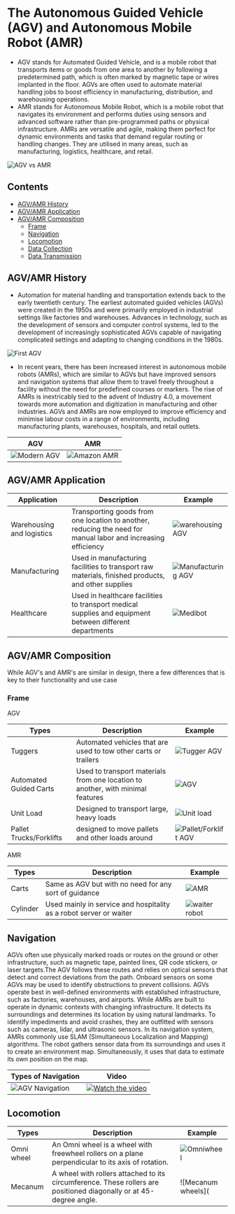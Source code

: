 # The Autonomous Guided Vehicle (AGV) and Autonomous Mobile Robot (AMR)

- AGV stands for Automated Guided Vehicle, and is a mobile robot that transports items or goods from one area to another by following a predetermined path, which is often marked by magnetic tape or wires implanted in the floor. AGVs are often used to automate material handling jobs to boost efficiency in manufacturing, distribution, and warehousing operations.
- AMR stands for Autonomous Mobile Robot, which is a mobile robot that navigates its environment and performs duties using sensors and advanced software rather than pre-programmed paths or physical infrastructure. AMRs are versatile and agile, making them perfect for dynamic environments and tasks that demand regular routing or handling changes. They are utilised in many areas, such as manufacturing, logistics, healthcare, and retail.

![AGV vs AMR](https://aethon.com/wp-content/uploads/2015/04/AMRvs.AGV_.jpg)

## Contents

- [AGV/AMR History](#AGV/AMR-History)
- [AGV/AMR Application](#AGV/AMR-Applications)
- [AGV/AMR Composition](#AGV/AMR-Composition)
  - [Frame](#Frame)
  - [Navigation](#Navigation)
  - [Locomotion](#Locomotion)
  - [Data Collection](#[Data-Collection)
  - [Data Transmission](#Data-Transmission)

## AGV/AMR History

- Automation for material handling and transportation extends back to the early twentieth century. The earliest automated guided vehicles (AGVs) were created in the 1950s and were primarily employed in industrial settings like factories and warehouses. Advances in technology, such as the development of sensors and computer control systems, led to the development of increasingly sophisticated AGVs capable of navigating complicated settings and adapting to changing conditions in the 1980s.

![First AGV](https://www.forkliftaction.com/upload/gallery/3707.jpg?s=1)

- In recent years, there has been increased interest in autonomous mobile robots (AMRs), which are similar to AGVs but have improved sensors and navigation systems that allow them to travel freely throughout a facility without the need for predefined courses or markers. The rise of AMRs is inextricably tied to the advent of Industry 4.0, a movement towards more automation and digitization in manufacturing and other industries. AGVs and AMRs are now employed to improve efficiency and minimise labour costs in a range of environments, including manufacturing plants, warehouses, hospitals, and retail outlets.

|AGV|AMR|
|---|---|
| ![Modern AGV](https://thumbs.dreamstime.com/b/automated-guided-vehicles-agv-forklift-lifting-carton-modern-warehouse-253424837.jpg) | ![Amazon AMR](https://s.yimg.com/uu/api/res/1.2/Lvtw_mfKscRcPEwX3qKGhw--~B/Zmk9ZmlsbDtoPTU1MTt3PTg3NTthcHBpZD15dGFjaHlvbg--/https://media-mbst-pub-ue1.s3.amazonaws.com/creatr-uploaded-images/2022-06/49559fb0-f226-11ec-95ff-01cdb7299c23.cf.jpg) |

## AGV/AMR Application

|Application|Description|Example|
|---|---|---|
|Warehousing and logistics|  Transporting goods from one location to another, reducing the need for manual labor and increasing efficiency | ![warehousing AGV](https://www.bevindustry.com/ext/resources/issues/2021/08-August/Dist_AGVs_Yale-robotic-reach-truck1170x878.jpg?1627558764) |
|Manufacturing|Used in manufacturing facilities to transport raw materials, finished products, and other supplies | ![Manufacturing AGV](https://www.sme.org/globalassets/sme.org/technologies/articles/2018/06---june/dakkota-201802-222-768x432.jpg) |
|Healthcare| Used in healthcare facilities to transport medical supplies and equipment between different departments | ![Medibot](https://m.economictimes.com/thumb/msid-75123099,width-1200,height-900,resizemode-4,imgsize-796189/engineering-professors-pose-with-the-version-two-prototype-of-the-iium-medibot-medical-robot-at-the-international-islamic-university-malaysia-in-gombak-on-the-outskirts-of-kuala-lumpur-.jpg) |

## AGV/AMR Composition

While AGV's and AMR's are similar in design, there a few differences that is key to their functionality and use case

### Frame

AGV

| Types | Description	| Example |
|--|--|--|
| Tuggers | Automated vehicles that are used to tow other carts or trailers | ![Tugger AGV](https://external-content.duckduckgo.com/iu/?u=https%3A%2F%2Fi.ytimg.com%2Fvi%2FbNxsYJ_zxOs%2Fmaxresdefault.jpg&f=1&nofb=1&ipt=359f2c6d292d749d881449b103ce9a7f4b872aec52cf93d15d2333382de7500b&ipo=images) |
| Automated Guided Carts | Used to transport materials from one location to another, with minimal features | ![AGV](https://external-content.duckduckgo.com/iu/?u=https%3A%2F%2Ftse1.mm.bing.net%2Fth%3Fid%3DOIP.ui-akMaPHlZZJI4qPbSpOQHaFi%26pid%3DApi&f=1&ipt=fa50df63ccfd0d7d880572ea5a3575cf23e45306a06e8dcda7f5c2935783bf75&ipo=images) |
| Unit Load | Designed to transport large, heavy loads | ![Unit load](https://external-content.duckduckgo.com/iu/?u=https%3A%2F%2Fwww.agvnetwork.com%2Fimages%2Ftypes-agv%2Funit-load%2Funit_load_agv_with_lifting_table.jpg&f=1&nofb=1&ipt=0f52d26d3035a5839847d6757d1fe363916376a938e83f9dab9041358b585609&ipo=images) |
| Pallet Trucks/Forklifts | designed to move pallets and other loads around | ![Pallet/Forklift AGV](https://external-content.duckduckgo.com/iu/?u=http%3A%2F%2Fwizurai-indonesia.com%2Fwp-content%2Fuploads%2F2021%2F02%2Ftruck-pallet-AGV.png&f=1&nofb=1&ipt=62d30a20632a8ed680535e5761c5e081816677492b9b41230e42755b152a59d6&ipo=images) |

AMR

| Types | Description	| Example |
|--|--|--|
| Carts | Same as AGV but with no need for any sort of guidance | ![AMR](https://external-content.duckduckgo.com/iu/?u=https%3A%2F%2Fvalutrack.com%2Fwp-content%2Fuploads%2F2023%2F04%2FZebra-Fetch-Robotics-Portfolio.jpg&f=1&nofb=1&ipt=c6db3c5259e03b8a6b95fd065fee23800062b17f9f2010e82bb3f531c0cb7050&ipo=images) |
| Cylinder | Used mainly in service and hospitality as a robot server or waiter | ![waiter robot](https://external-content.duckduckgo.com/iu/?u=https%3A%2F%2Fdeliveryrobot.com.au%2Fwp-content%2Fuploads%2F2021%2F07%2Fp22.jpg&f=1&nofb=1&ipt=6f66742f212e1d8ed85c0ede69ebe5915847297f31d24d947f2e969d9ff7b2f1&ipo=images) |

## Navigation

AGVs often use physically marked roads or routes on the ground or other infrastructure, such as magnetic tape, painted lines, QR code stickers, or laser targets.The AGV follows these routes and relies on optical sensors that detect and correct deviations from the path. Onboard sensors on some AGVs may be used to identify obstructions to prevent collisions. AGVs operate best in well-defined environments with established infrastructure, such as factories, warehouses, and airports. While AMRs are built to operate in dynamic contexts with changing infrastructure. It detects its surroundings and determines its location by using natural landmarks. To identify impediments and avoid crashes, they are outfitted with sensors such as cameras, lidar, and ultrasonic sensors. In its navigation system, AMRs commonly use SLAM (Simultaneous Localization and Mapping) algorithms. The robot gathers sensor data from its surroundings and uses it to create an environment map. Simultaneously, it uses that data to estimate its own position on the map.

| Types of Navigation | Video |
|--|--|
| ![AGV Navigation](https://www.agvnetwork.com/images/technology/navigation-systems/AGV_and_AMR_Navigation_Technology.jpg) | [![Watch the video](https://www.youtube.com/embed/JIYOndxW9hc?wmode=transparent)](https://youtu.be/JIYOndxW9hc) |

## Locomotion

| Types | Description	| Example |
|--|--|--|
| Omni wheel | An Omni wheel is a wheel with freewheel rollers on a plane perpendicular to its axis of rotation. | ![Omniwheel](https://upload.wikimedia.org/wikipedia/commons/e/e3/Triple_Rotacaster_commercial_industrial_omni_wheel.jpg) |
| Mecanum | A wheel with rollers attached to its circumference. These rollers are positioned diagonally or at 45-degree angle. | ![Mecanum wheels](
